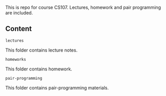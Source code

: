 This is repo for course CS107. Lectures, homework and pair programming are included.

## Content
 
	lectures 
This folder contains lecture notes.
 
	homeworks
This folder contains homework.

	pair-programming
This folder contains pair-programming materials.

 
